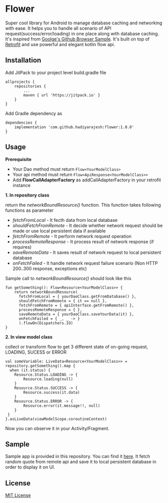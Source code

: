 # Flower
Super cool library for Android to manage database caching and networking with ease. It helps you to handle all scenario of API request(success/error/loading) in one place along with database caching. It's inspired from [Goolge's Github Browser Sample](https://github.com/android/architecture-components-samples/tree/master/GithubBrowserSample/). It's built on top of [Retrofit](https://github.com/square/retrofit) and use powerful and elegant kotlin flow api.

## Installation
Add JitPack to your project level build.gradle file
```
allprojects {
    repositories {
        ...
        maven { url 'https://jitpack.io' }
    }
}
```

Add Gradle dependency as 
```
dependencies {
    implementation 'com.github.hadiyarajesh:flower:1.0.0'
}
```

## Usage

**Prerequisite**
- Your Dao method must return ```Flow<YourModelClass>```
- Your api method must return ```Flow<ApiResponse<YourModelClass>>```
- Add **FlowCallAdapterFactory** as addCallAdapterFactory in your retrofit instance


**1. In repository class**

return the *networkBoundResource()* function. This function takes following functions as parameter 

- *fetchFromLocal* - It fecth data from local database
- *shouldFetchFromRemote* - It decide whether network request should be made or use local persistent data if available
- *fetchFromRemote* - It perform network request operation
- *processRemoteResponse* - It process result of network response (if requires)
- *saveRemoteData* - It saves result of network request to local persistent database
- *onFetchFailed* - It handle network request failure scenario (Non HTTP 200..300 response, exceptions etc)

Sample call to *networkBoundResource()* should look like this

```
fun getSomething(): Flow<Resource<YourModelClass>> {
    return networkBoundResource(
      fetchFromLocal = { yourDaoClass.getFromDatabase() },
      shouldFetchFromRemote = { it == null },
      fetchFromRemote = { apiInterface.getFromRemote() },
      processRemoteResponse = { },
      saveRemoteData = { yourDaoClass.saveYourData(it) },
      onFetchFailed = { _, _ -> }
      ).flowOn(Dispatchers.IO)
}
```

**2. In view model class**

collect or transform flow to get 3 different state of on-going request, LOADING, SUCESS or ERROR
```
val someVariable: LiveData<Resource<YourModelClass>> = repository.getSomething().map {
  when (it.status) {
    Resource.Status.LOADING -> {
        Resource.loading(null)
    }
    Resource.Status.SUCCESS -> {
        Resource.success(it.data)
    }
    Resource.Status.ERROR -> {
        Resource.error(it.message!!, null)
    }
 }
}.asLiveData(viewModelScope.coroutineContext)
```

Now you can observe it in your Activity/Fragment.

## Sample
Sample app is provided in this repository. You can find it [here](https://github.com/hadiyarajesh/flower/tree/master/app/src/main/java/com/hadiyarajesh/flowersample).
It fetch random quote from remote api and save it to local persistent database in order to display it on UI.

## License
[MIT License](https://github.com/hadiyarajesh/flower/blob/master/LICENSE)
